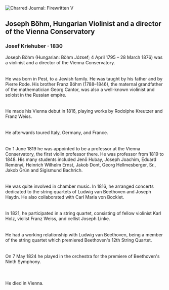<div class="artwork-of-the-day">
  <div class="container">
    <div class="img-wrapper">
      <img
        src="https://uploads2.wikiart.org/00326/images/josef-kriehuber/josef-b-hm-violinist-litho.jpg!Large.jpg"
        alt="Charred Journal: Firewritten V" />
    </div>
    <div class="artwork-detail">
      <div class="artwork-origin"> 
        <h2 class="artwork-name">Joseph Böhm, Hungarian Violinist and a director of the Vienna Conservatory</h2>
        <h3 class="artist">
          Josef Kriehuber
                    ·  1830
        </h3>
      </div>
      <p class="description">
        <span class="artwork-description-text ng-binding" ng-bind-html="viewModel.ArtworkOfTheDay.Description | unsafe">Joseph Böhm (Hungarian: Böhm József; 4 April 1795 – 28 March 1876) was a violinist and a director of the Vienna Conservatory.<br>
<br>
<br>He was born in Pest, to a Jewish family. He was taught by his father and by Pierre Rode. His brother Franz Böhm (1788–1846), the maternal grandfather of the mathematician Georg Cantor, was also a well-known violinist and soloist in the Russian empire.<br>
<br>
<br>He made his Vienna debut in 1816, playing works by Rodolphe Kreutzer and Franz Weiss.<br>
<br>
<br>He afterwards toured Italy, Germany, and France.<br>
<br>
<br>On 1 June 1819 he was appointed to be a professor at the Vienna Conservatory, the first violin professor there. He was professor from 1819 to 1848. His many students included Jenő Hubay, Joseph Joachim, Eduard Reményi, Heinrich Wilhelm Ernst, Jakob Dont, Georg Hellmesberger, Sr., Jakob Grün and Sigismund Bachrich.<br>
<br>
<br>He was quite involved in chamber music. In 1816, he arranged concerts dedicated to the string quartets of Ludwig van Beethoven and Joseph Haydn. He also collaborated with Carl Maria von Bocklet.<br>
<br>
<br>In 1821, he participated in a string quartet, consisting of fellow violinist Karl Holz, violist Franz Weiss, and cellist Joseph Linke.<br>
<br>
<br>He had a working relationship with Ludwig van Beethoven, being a member of the string quartet which premiered Beethoven's 12th String Quartet.<br>
<br>
<br>On 7 May 1824 he played in the orchestra for the premiere of Beethoven's Ninth Symphony.<br><br>
<br>
<br>He died in Vienna.<br>
<br>
<br><br></span>
                        <div class="text-shadow-container" ng-show="showShadow" style=""></div>
      </p>
    </div>
  </div>

</div>
